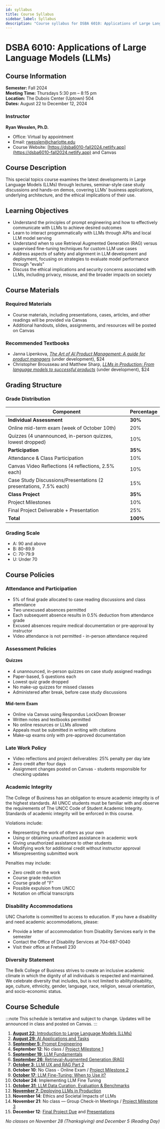 ```yaml
---
id: syllabus
title: Course Syllabus
sidebar_label: Syllabus
description: "Course syllabus for DSBA 6010: Applications of Large Language Models (LLMs)"
---
```


# DSBA 6010: Applications of Large Language Models (LLMs)

## Course Information

**Semester:** Fall 2024  
**Meeting Time:** Thursdays 5:30 pm – 8:15 pm  
**Location:** The Dubois Center (Uptown) 504  
**Dates:** August 22 to December 12, 2024

### Instructor
**Ryan Wesslen, Ph.D.**  
- Office: Virtual by appointment
- Email: rwesslen@charlotte.edu
- Course Website: [https://dsba6010-fall2024.netlify.app](https://dsba6010-fall2024.netlify.app) and Canvas

## Course Description

This special topics course examines the latest developments in Large Language Models (LLMs) through lectures, seminar-style case study discussions and hands-on demos, covering LLMs' business applications, underlying architecture, and the ethical implications of their use.

## Learning Objectives

- Understand the principles of prompt engineering and how to effectively communicate with LLMs to achieve desired outcomes
- Learn to interact programmatically with LLMs through APIs and local LLM model serving
- Understand when to use Retrieval Augmented Generation (RAG) versus supervised fine-tuning techniques for custom LLM use cases
- Address aspects of safety and alignment in LLM development and deployment, focusing on strategies to evaluate model performance through "evals"
- Discuss the ethical implications and security concerns associated with LLMs, including privacy, misuse, and the broader impacts on society

## Course Materials

### Required Materials
- Course materials, including presentations, cases, articles, and other readings will be provided via Canvas
- Additional handouts, slides, assignments, and resources will be posted on Canvas

### Recommended Textbooks
- Janna Lipenkova, [*The Art of AI Product Management: A guide for product managers*](https://www.manning.com/books/the-art-of-ai-product-management) (under development), $24
- Christopher Brousseau and Matthew Sharp, [*LLMs in Production: From language models to successful products*](https://www.manning.com/books/llms-in-production) (under development), $24

## Grading Structure

### Grade Distribution

| Component | Percentage |
|-----------|------------|
| **Individual Assessment** | **30%** |
| Online mid-term exam (week of October 10th) | 20% |
| Quizzes (4 unannounced, in-person quizzes, lowest dropped) | 10% |
| **Participation** | **35%** |
| Attendance & Class Participation | 10% |
| Canvas Video Reflections (4 reflections, 2.5% each) | 10% |
| Case Study Discussions/Presentations (2 presentations, 7.5% each) | 15% |
| **Class Project** | **35%** |
| Project Milestones | 10% |
| Final Project Deliverable + Presentation | 25% |
| **Total** | **100%** |

### Grading Scale
- A: 90 and above
- B: 80-89.9
- C: 70-79.9
- U: Under 70

## Course Policies

### Attendance and Participation
- 5% of final grade allocated to case reading discussions and class attendance
- Two unexcused absences permitted
- Each subsequent absence results in 0.5% deduction from attendance grade
- Excused absences require medical documentation or pre-approval by instructor
- Video attendance is not permitted - in-person attendance required

### Assessment Policies

#### Quizzes
- 4 unannounced, in-person quizzes on case study assigned readings
- Paper-based, 5 questions each
- Lowest quiz grade dropped
- No make-up quizzes for missed classes
- Administered after break, before case study discussions

#### Mid-term Exam
- Online via Canvas using Respondus LockDown Browser
- Written notes and textbooks permitted
- No online resources or LLMs allowed
- Appeals must be submitted in writing with citations
- Make-up exams only with pre-approved documentation

### Late Work Policy
- Video reflections and project deliverables: 25% penalty per day late
- Zero credit after four days
- Assignment changes posted on Canvas - students responsible for checking updates

### Academic Integrity

The College of Business has an obligation to ensure academic integrity is of the highest standards. All UNCC students must be familiar with and observe the requirements of The UNCC Code of Student Academic Integrity. Standards of academic integrity will be enforced in this course.

Violations include:
- Representing the work of others as your own
- Using or obtaining unauthorized assistance in academic work
- Giving unauthorized assistance to other students
- Modifying work for additional credit without instructor approval
- Misrepresenting submitted work

Penalties may include:
- Zero credit on the work
- Course grade reduction
- Course grade of "F"
- Possible expulsion from UNCC
- Notation on official transcripts

### Disability Accommodations

UNC Charlotte is committed to access to education. If you have a disability and need academic accommodations, please:
- Provide a letter of accommodation from Disability Services early in the semester
- Contact the Office of Disability Services at 704-687-0040
- Visit their office at Fretwell 230

### Diversity Statement

The Belk College of Business strives to create an inclusive academic climate in which the dignity of all individuals is respected and maintained. We celebrate diversity that includes, but is not limited to ability/disability, age, culture, ethnicity, gender, language, race, religion, sexual orientation, and socio-economic status.

## Course Schedule

:::note
This schedule is tentative and subject to change. Updates will be announced in class and posted on Canvas.
:::

1. [**August 22**: Introduction to Large Language Models (LLMs)](classes/week1.md)
2. [**August 29**: AI Applications and Tasks](classes/week2.md)
3. [**September 5**: Prompt Engineering](classes/week3.md)
4. **September 12**: No class / [Project Milestone 1](project/milestones/milestone1.md)
5. [**September 19**: LLM Fundamentals](classes/week5.md)
6. [**September 26**: Retrieval-Augmented Generation (RAG)](classes/week6.md)
7. [**October 3**: LLM UX and RAG Part 2](classes/week7.md)
8. **October 10**: No Class - Online Exam / [Project Milestone 2](project/milestones/milestone2.md)
9. [**October 17**: LLM Fine-Tuning: When to Use it?](classes/week9.md)
10. **October 24**: Implementing LLM Fine Tuning
11. [**October 31**: LLM Data Curation, Evaluation & Benchmarks](classes/week11.md)
12. [**November 7**: Deploying LLMs in Production](classes/week12.md)
13. **November 14**: Ethics and Societal Impacts of LLMs
14. **November 21**: No class — Group Check-in Meetings / [Project Milestone 3](project/milestones/milestone3.md)
15. **December 12**: [Final Project Due](project/milestones/final-submission.md) and [Presentations](project/milestones/final-presentation.md)

*No classes on November 28 (Thanksgiving) and December 5 (Reading Day)*